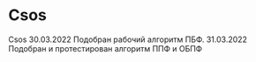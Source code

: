 # Csos
Csos
30.03.2022
Подобран рабочий алгоритм ПБФ.
31.03.2022
Подобран и протестирован алгоритм ППФ и ОБПФ
